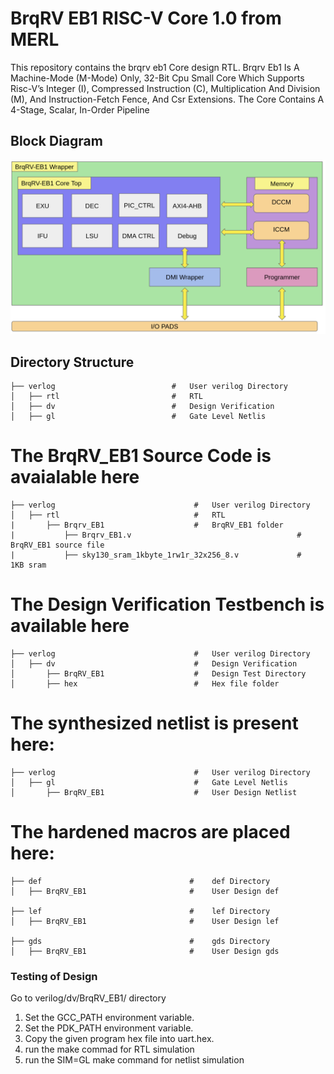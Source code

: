 # BrqRV EB1 RISC-V Core 1.0 from MERL

This repository contains the brqrv eb1 Core design RTL. Brqrv Eb1 Is A Machine-Mode (M-Mode) Only, 32-Bit Cpu Small Core Which Supports Risc-V’s Integer (I), Compressed Instruction (C), Multiplication And Division (M), And Instruction-Fetch Fence, And Csr Extensions. The Core Contains A 4-Stage, Scalar, In-Order Pipeline

## Block Diagram
![](docs/BrqRV_EB1.png)

## Directory Structure

    ├── verlog                          #   User verilog Directory
    │   ├── rtl                         #   RTL
    │   ├── dv                          #   Design Verification
    │   ├── gl                          #   Gate Level Netlis
    
   #  The BrqRV_EB1 Source Code is avaialable here
    
    ├── verlog                               #   User verilog Directory
    │   ├── rtl                              #   RTL
    |       ├── Brqrv_EB1                    #   BrqRV_EB1 folder
    |           ├── Brqrv_EB1.v                                     #   BrqRV_EB1 source file
    |           ├── sky130_sram_1kbyte_1rw1r_32x256_8.v             #   1KB sram
    
    
   # The Design Verification Testbench is available here 
    ├── verlog                               #   User verilog Directory
    │   ├── dv                               #   Design Verification
    │       ├── BrqRV_EB1                    #   Design Test Directory
    │       ├── hex                          #   Hex file folder
     
  # The synthesized netlist is present here:
  
    ├── verlog                               #   User verilog Directory
    │   ├── gl                               #   Gate Level Netlis
    │       ├── BrqRV_EB1                    #   User Design Netlist
    
 # The hardened macros are placed here:

    ├── def                                 #    def Directory
    │   ├── BrqRV_EB1                       #    User Design def
    
    ├── lef                                 #    lef Directory
    │   ├── BrqRV_EB1                       #    User Design lef
    
    ├── gds                                 #    gds Directory
    │   ├── BrqRV_EB1                       #    User Design gds


### Testing of Design

Go to verilog/dv/BrqRV_EB1/ directory

1. Set the GCC_PATH environment variable.
2. Set the PDK_PATH environment variable.
3. Copy the given program hex file into uart.hex. 
4. run the make commad for RTL simulation
5. run the SIM=GL make command for netlist simulation
